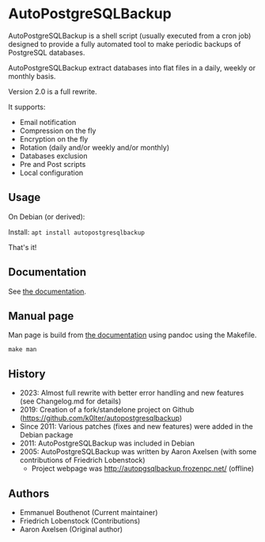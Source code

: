 # AutoPostgreSQLBackup

AutoPostgreSQLBackup is a shell script (usually executed from a cron job) designed to provide a fully automated tool to make periodic backups of PostgreSQL databases.

AutoPostgreSQLBackup extract databases into flat files in a daily, weekly or monthly basis.

Version 2.0 is a full rewrite.

It supports:
 * Email notification
 * Compression on the fly
 * Encryption on the fly
 * Rotation (daily and/or weekly and/or monthly)
 * Databases exclusion
 * Pre and Post scripts
 * Local configuration

## Usage

On Debian (or derived):

Install: `apt install autopostgresqlbackup`

That's it!

## Documentation

See [the documentation](/Documentation.md).

## Manual page

Man page is build from [the documentation](/Documentation.md) using pandoc using the Makefile.

`make man`

## History

 * 2023: Almost full rewrite with better error handling and new features (see Changelog.md for details)
 * 2019: Creation of a fork/standelone project on Github (https://github.com/k0lter/autopostgresqlbackup)
 * Since 2011: Various patches (fixes and new features) were added in the Debian package
 * 2011: AutoPostgreSQLBackup was included in Debian
 * 2005: AutoPostgreSQLBackup was written by Aaron Axelsen (with some contributions of Friedrich Lobenstock)
   * Project webpage was http://autopgsqlbackup.frozenpc.net/ (offline)

## Authors

 * Emmanuel Bouthenot (Current maintainer)
 * Friedrich Lobenstock (Contributions)
 * Aaron Axelsen (Original author)
